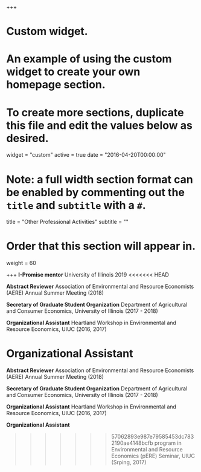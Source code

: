 +++
# Custom widget.
# An example of using the custom widget to create your own homepage section.
# To create more sections, duplicate this file and edit the values below as desired.
widget = "custom"
active = true
date = "2016-04-20T00:00:00"

# Note: a full width section format can be enabled by commenting out the `title` and `subtitle` with a `#`.
title = "Other Professional Activities"
subtitle = ""

# Order that this section will appear in.
weight = 60

+++
**I-Promise mentor**
University of Illinois 2019
<<<<<<< HEAD

**Abstract Reviewer** 
Association of Environmental and Resource Economists (AERE) Annual Summer Meeting (2018)

**Secretary of Graduate Student Organization**
Department of Agricultural and Consumer Economics, University of Illinois (2017 - 2018)

**Organizational Assistant**
Heartland Workshop in Environmental and Resource Economics, UIUC (2016, 2017)

**Organizational Assistant**
=======
**Abstract Reviewer** 
Association of Environmental and Resource Economists (AERE) Annual Summer Meeting (2018)

**Secretary of Graduate Student Organization**
Department of Agricultural and Consumer Economics, University of Illinois (2017 - 2018)

**Organizational Assistant**
Heartland Workshop in Environmental and Resource Economics, UIUC (2016, 2017)

**Organizational Assistant**
>>>>>>> 57062893e987e79585453dc7832190ae4148bcfb
program in Environmental and Resource Economics (pERE) Seminar, UIUC (Srping, 2017)

